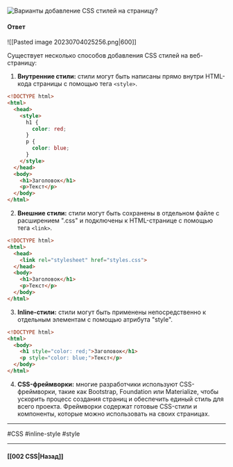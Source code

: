 ![Варианты добавление CSS стилей на страницу?](https://youtu.be/ycYp7CYOnO0?t=277)

#### Ответ

![[Pasted image 20230704025256.png|600]]

Существует несколько способов добавления CSS стилей на веб-страницу:

1. **Внутренние стили:** стили могут быть написаны прямо внутри HTML-кода страницы с помощью тега `<style>`.

```html
<!DOCTYPE html>
<html>
  <head>
    <style>
      h1 {
        color: red;
      }
      p {
        color: blue;
      }
    </style>
  </head>
  <body>
    <h1>Заголовок</h1>
    <p>Текст</p>
  </body>
</html>
```

2. **Внешние стили:** стили могут быть сохранены в отдельном файле с расширением ".css" и подключены к HTML-странице с помощью тега `<link>`.

```html
<!DOCTYPE html>
<html>
  <head>
    <link rel="stylesheet" href="styles.css">
  </head>
  <body>
    <h1>Заголовок</h1>
    <p>Текст</p>
  </body>
</html>
```

3. **Inline-стили:** стили могут быть применены непосредственно к отдельным элементам с помощью атрибута "style".

```html
<!DOCTYPE html>
<html>
  <body>
    <h1 style="color: red;">Заголовок</h1>
    <p style="color: blue;">Текст</p>
  </body>
</html>
```

4. **CSS-фреймворки:** многие разработчики используют CSS-фреймворки, такие как Bootstrap, Foundation или Materialize, чтобы ускорить процесс создания страниц и обеспечить единый стиль для всего проекта. Фреймворки содержат готовые CSS-стили и компоненты, которые можно использовать на своих страницах.

___
#CSS #inline-style #style

___

#### [[002 CSS|Назад]]